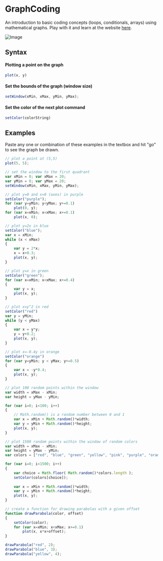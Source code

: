 # GraphCoding
An introduction to basic coding concepts (loops, conditionals, arrays) using mathematical graphs. Play with it and learn at the website [here](http://vgmoose.github.io/GraphCoding).

![Image](http://i.imgur.com/0mhmsLJ.png)

## Syntax
#### Plotting a point on the graph
```JavaScript
plot(x, y)
```

#### Set the bounds of the graph (window size)
```JavaScript
setWindow(xMin, xMax, yMin, yMax);
```

#### Set the color of the next plot command
```JavaScript
setColor(colorString)
```

## Examples
Paste any one or combination of these examples in the textbox and hit "go" to see the graph be drawn.

```JavaScript
// plot a point at (5,5)
plot(5, 5);
```

```JavaScript
// set the window to the first quadrant
var xMin = 0; var xMax = 20;
var yMin = 0; var yMax = 20;
setWindow(xMin, xMax, yMin, yMax);
```

```JavaScript
// plot y=0 and x=0 (axes) in purple
setColor("purple");
for (var y=yMin; y<yMax; y+=0.1)
    plot(0, y);
for (var x=xMin; x<xMax; x+=0.1)
    plot(x, 0);
```

```JavaScript
// plot y=2x in blue 
setColor("blue");
var x = xMin;
while (x < xMax)
{
    var y = 2*x;
    x = x+0.3;
    plot(x, y);
}
```

```JavaScript
// plot y=x in green
setColor("green");
for (var x=xMin; x<xMax; x+=0.4)
{
    var y = x;
    plot(x, y);
}
```

```JavaScript
// plot x=y^2 in red
setColor("red")
var y = yMin;
while (y < yMax)
{
    var x = y*y;
    y = y+0.2;
    plot(x, y);
}
```

```JavaScript
// plot x=-0.4y in orange
setColor("orange")
for (var y=yMin; y < yMax; y+=0.5)
{
    var x = -y*0.4;
    plot(x, y);
}
```
```JavaScript
// plot 100 random points within the window
var width = xMax - xMin;
var height = yMax - yMin;

for (var i=0; i<100; i++)
{
    // Math.random() is a random number between 0 and 1
	var x = xMin + Math.random()*width;    
	var y = yMin + Math.random()*height;
	plot(x, y);
}
```


```JavaScript
// plot 1500 random points within the window of random colors
var width = xMax - xMin;
var height = yMax - yMin;
var colors = ["red", "blue", "green", "yellow", "pink", "purple", "orange", "#c2c2c2"];

for (var i=0; i<1500; i++)
{
	var choice = Math.floor( Math.random()*colors.length );
	setColor(colors[choice]);
	
	var x = xMin + Math.random()*width;    
	var y = yMin + Math.random()*height;
	plot(x, y);
}
```

```JavaScript
// create a function for drawing parabolas with a given offset
function drawParabola(color, offset)
{
    setColor(color);
    for (var x=xMin; x<xMax; x+=0.1)
        plot(x, x*x+offset);
}

drawParabola("red", 2);
drawParabola("blue", 3);
drawParabola("yellow", 4);
```
